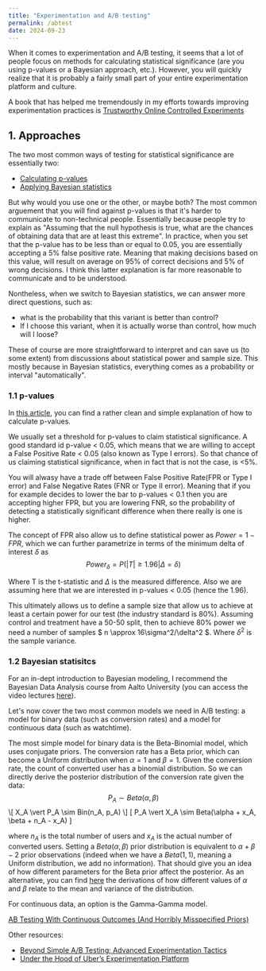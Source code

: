 ```yaml
---
title: "Experimentation and A/B testing"
permalink: /abtest
date: 2024-09-23
---
```


When it comes to experimentation and A/B testing, it seems that a lot of people focus on methods for calculating  statistical significance (are you using p-values or a Bayesian approach, etc.). However, you will quickly realize that it is probably a fairly small part of your entire experimentation platform and culture.

A book that has helped me tremendously in my efforts towards improving experimentation practices is [Trustworthy Online Controlled Experiments](https://www.cambridge.org/core/books/trustworthy-online-controlled-experiments/D97B26382EB0EB2DC2019A7A7B518F59#fndtn-metrics)


## 1. Approaches
The two most common ways of testing for statistical significance are essentially two:
 - [Calculating p-values](https://medium.com/analytics-vidhya/a-b-testing-simple-explanation-of-maths-behind-a3b2f059e619)
 - [Applying Bayesian statistics](https://vwo.com/downloads/VWO_SmartStats_technical_whitepaper.pdf#page=21.15)

But why would you use one or the other, or maybe both? The most common arguement that you will find against p-values is that it's harder to communicate to non-technical people. Essentially because people try to explain as "Assuming that the null hypothesis is true, what are the chances of obtaining data that are at least this extreme". In practice, when you set that the p-value has to be less than or equal to 0.05, you are essentially accepting a 5% false positive rate. Meaning that making decisions based on this value, will result on average on 95% of correct decisions and 5% of wrong decisions. I think this latter explanation is far more reasonable to communicate and to be understood.

Nontheless, when we switch to Bayesian statistics, we can answer more direct questions, such as:
 - what is the probability that this variant is better than control?
 - If I choose this variant, when it is actually worse than control, how much will I loose?

These of course are more straightforward to interpret and can save us (to some extent) from discussions about statistical power and sample size. This mostly because in Bayesian statistics, everything comes as a probability or interval "automatically".

### 1.1 p-values
In [this article](https://medium.com/analytics-vidhya/a-b-testing-simple-explanation-of-maths-behind-a3b2f059e619), you can find a rather clean and simple explanation of how to calculate p-values. 

We usually set a threshold for p-values to claim statistical significance. A good standard id p-value < 0.05, which means that we are willing to accept a False Positive Rate < 0.05 (also known as Type I errors). So that chance of us claiming statistical significance, when in fact that is not the case, is <5%.

You will alwasy have a trade off between False Positive Rate(FPR or Type I error) and False Negative Rates (FNR or Type II error). Meaning that if you for example decides to lower the bar to p-values < 0.1 then you are accepting higher FPR, but you are lowering FNR, so the probability of detecting a statistically significant difference when there really is one is higher.

The concept of FPR also allow us to define statistical power as $Power = 1 - FPR$, which we can further parametrize in terms of the minimum delta of interest $\delta$ as 
$$Power_\delta = P(\vert T \vert \geq 1.96 \vert \Delta = \delta)$$

Where T is the t-statistic and $\Delta$ is the measured difference. Also we are assuming here that we are interested in p-values < 0.05 (hence the 1.96).

This ultimately allows us to define a sample size that allow us to achieve at least a certain power for our test (the industry standard is 80%). Assuming control and treatment have a 50-50 split, then to achieve 80% power we need a number of samples $ n \approx 16\sigma^2/\delta^2 $. Where $\delta^2$ is the sample variance.


### 1.2 Bayesian statisitcs
For an in-dept introduction to Bayesian modeling, I recommend the Bayesian Data Analysis course from Aalto University (you can access the video lectures [here](https://aalto.cloud.panopto.eu/Panopto/Pages/Sessions/List.aspx#folderID=%224a7f385e-fdb1-4382-bfd0-af0700b7fc46%22)).

Let's now cover the two most common models we need in A/B testing: a model for binary data (such as conversion rates) and a model for continuous data (such as watchtime).

The most simple model for binary data is the Beta-Binomial model, which uses conjugate priors. The conversion rate has a Beta prior, which can become a Uniform distribution when $\alpha=1$ and $\beta=1$. Given the conversion rate, the count of converted user has a binomial distribution. So we can directly derive the posterior distribution of the conversion rate given the data:
$$ P_A \sim Beta(\alpha, \beta) $$
\\[ X_A \vert P_A \sim Bin(n_A, p_A) \\]
\[ P_A \vert X_A \sim Beta(\alpha + x_A, \beta + n_A - x_A) \]

where $n_A$ is the total number of users and $x_A$ is the actual number of converted users. Setting a $Beta(\alpha, \beta)$ prior distribution is equivalent to $\alpha + \beta - 2$ prior observations (indeed when we have a $Beta(1, 1)$, meaning a Uniform distribution, we add no information). That should give you an idea of how different parameters for the Beta prior affect the posterior. As an alternative, you can find [here](https://vwo.com/downloads/VWO_SmartStats_technical_whitepaper.pdf#page=21.15) the derivations of how different values of $\alpha$ and $\beta$ relate to the mean and variance of the distribution.

 

For continuous data, an option is the Gamma-Gamma model.

[AB Testing With Continuous Outcomes (And Horribly Misspecified Priors)](https://making.lyst.com/2014/09/04/testing-continuous-variables/)

Other resources:
 - [Beyond Simple A/B Testing: Advanced Experimentation Tactics](https://www.youtube.com/watch?v=LOhvpOFAlf4&t=1s&ab_channel=DataCouncil)
 - [Under the Hood of Uber’s Experimentation Platform](https://www.uber.com/en-FI/blog/xp/)